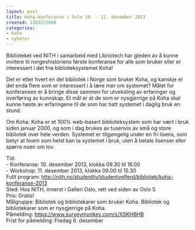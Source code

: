 ```yaml
---
layout: post
title: Koha-konferanse i Oslo 10. - 11. desember 2013
created: 1383223940
categories:
- koha
- nyheter
---
```

<p>Biblioteket ved NITH i samarbeid med Libriotech har gleden av å kunne invitere til norgeshistoriens første konferanse for alle som bruker eller er interessert i det frie biblioteksystemet Koha!</p>

<p>Det er etter hvert en del bibliotek i Norge som bruker Koha, og kanskje er det enda flere som er interessert i å lære mer om systemet? Målet for konferansen er å bringe disse sammen for utveksling av erfaringer og overføring av kunnskap. Et mål er at de som er nysgjerrige på Koha skal kunne høste av erfaringene til de som har hatt systemet i daglig bruk en stund.</p>

<p>Om Koha: Koha er et 100% web-basert biblioteksystem som har vært i bruk siden januar 2000, og som i dag brukes av tusenvis av små og store bibliotek over hele verden. Systemet er tilgjengelig under en fri lisens, som betyr at hvem som helst kan ta systemet i bruk, uten å betale lisenser eller spørre noen om lov.</p>

<p>Tid:<br />
- Konferanse: 10. desember 2013, klokka 09.30 til 16.00<br />
- Workshop: 11. desember 2013, klokka 09.00 til 15.30<br />
Fullt program: <a href="http://nith.no/studentliv/studentvelferd/bibliotek/koha-konferanse-2013">http://nith.no/studentliv/studentvelferd/bibliotek/koha-konferanse-2013</a><br />
Sted: Hos NITH, innerst i Galleri Oslo, rett ved siden av Oslo S<br />
Pris: Gratis!<br />
Målgruppe: Bibliotek og bibliotekarer som bruker Koha. Bibliotek og bibliotekarer som er nysgjerrige på Koha.<br />
Påmelding: <a href="https://www.surveymonkey.com/s/XSKH6HB">https://www.surveymonkey.com/s/XSKH6HB</a><br />
Frist for påmelding: Fredag 6. desember</p>
